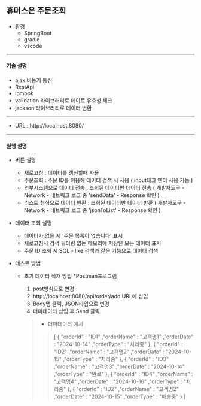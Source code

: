 ## 휴머스온 주문조회

- 환경
   * SpringBoot
   * gradle
   * vscode
---
#### 기술 설명
- ajax 비동기 통신
- RestApi
- lombok
- validation 라이브러리로 데이트 유효성 체크
- jackson 라이브러리로 데이터 변환
---
* URL : http://localhost:8080/
---
#### 실행 설명
- 버튼 설명
  * 새로고침 : 데이터를 갱신할때 사용
  * 주문조회 : 주문 ID를 이용해 데이터 검색 시 사용 ( input태그 엔터 사용 가능 )
  * 외부시스템으로 데이터 전송 : 조회된 데이터만 데이터 전송 ( 개발자도구 - Network - 네트워크 로그 중 'sendData' - Response 확인 )
  * 리스트 형식으로 데이터 반환 : 조회된 데이터만 데이터 반환 ( 개발자도구 - Network - 네트워크 로그 중 'jsonToList' - Response 확인 )

- 데이터 조회 설명
  * 데이터가 없을 시 '주문 목록이 없습니다' 표시
  * 새로고침시 검색 필터링 없는 메모리에 저장된 모든 데이터 표시
  * 주문 ID 조회 시 SQL - like 검색과 같은 기능으로 데이터 검색
- 테스트 방법
  * 초기 데이터 적재 방법
     *Postman프로그램
       1. post방식으로 변경
       2. http://localhost:8080/api/order/add URL에 삽입
       3. Body탭 클릭, JSON타입으로 변경
       4. 더미데이터 삽입 후 Send 클릭

  
      > * 더미데이터 예시
      > >  [
    {
        "orderId" : "ID1"
        ,"orderName" : "고객명1"
        ,"orderDate" : "2024-10-14"
        ,"orderType" : "처리중"
    },
    {
        "orderId" : "ID2"
        ,"orderName" : "고객명2"
        ,"orderDate" : "2024-10-15"
        ,"orderType" : "처리중"
    },
    {
        "orderId" : "ID3"
        ,"orderName" : "고객명3"
        ,"orderDate" : "2024-10-14"
        ,"orderType" : "완료"
    },
    {
        "orderId" : "ID4"
        ,"orderName" : "고객명4"
        ,"orderDate" : "2024-10-16"
        ,"orderType" : "처리중"
    },
    {
        "orderId" : "ID2"
        ,"orderName" : "고객명2"
        ,"orderDate" : "2024-10-15"
        ,"orderType" : "배송중"
    }
]
